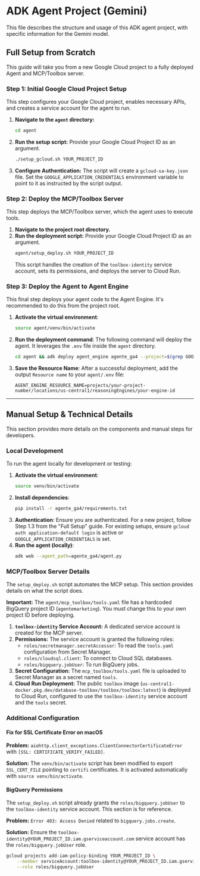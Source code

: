 # ADK Agent Project (Gemini)

This file describes the structure and usage of this ADK agent project, with specific information for the Gemini model.

## Full Setup from Scratch

This guide will take you from a new Google Cloud project to a fully deployed Agent and MCP/Toolbox server.

### Step 1: Initial Google Cloud Project Setup

This step configures your Google Cloud project, enables necessary APIs, and creates a service account for the agent to run.

1.  **Navigate to the `agent` directory:**
    ```bash
    cd agent
    ```
2.  **Run the setup script:**
    Provide your Google Cloud Project ID as an argument.
    ```bash
    ./setup_gcloud.sh YOUR_PROJECT_ID
    ```
3.  **Configure Authentication:**
    The script will create a `gcloud-sa-key.json` file. Set the `GOOGLE_APPLICATION_CREDENTIALS` environment variable to point to it as instructed by the script output.

### Step 2: Deploy the MCP/Toolbox Server

This step deploys the MCP/Toolbox server, which the agent uses to execute tools.

1.  **Navigate to the project root directory.**
2.  **Run the deployment script:**
    Provide your Google Cloud Project ID as an argument.
    ```bash
    agent/setup_deploy.sh YOUR_PROJECT_ID
    ```
    This script handles the creation of the `toolbox-identity` service account, sets its permissions, and deploys the server to Cloud Run.

### Step 3: Deploy the Agent to Agent Engine

This final step deploys your agent code to the Agent Engine. It's recommended to do this from the project root.

1.  **Activate the virtual environment**:
    ```bash
    source agent/venv/bin/activate
    ```

2.  **Run the deployment command**:
    The following command will deploy the agent. It leverages the `.env` file inside the `agent` directory.
    ```bash
    cd agent && adk deploy agent_engine agente_ga4 --project=$(grep GOOGLE_CLOUD_PROJECT .env | cut -d '=' -f2) --region=$(grep GOOGLE_CLOUD_LOCATION .env | cut -d '=' -f2) --staging_bucket=gs://$(grep GOOGLE_CLOUD_PROJECT .env | cut -d '=' -f2)-agent-engine-bucket --display_name=$(grep AGENT_DISPLAY_NAME .env | cut -d '=' -f2)
    ```

3.  **Save the Resource Name**:
    After a successful deployment, add the output `Resource name` to your `agent/.env` file:
    ```
    AGENT_ENGINE_RESOURCE_NAME=projects/your-project-number/locations/us-central1/reasoningEngines/your-engine-id
    ```

---

## Manual Setup & Technical Details

This section provides more details on the components and manual steps for developers.

### Local Development

To run the agent locally for development or testing:

1.  **Activate the virtual environment**:
    ```bash
    source venv/bin/activate
    ```
2.  **Install dependencies**:
    ```bash
    pip install -r agente_ga4/requirements.txt
    ```
3.  **Authentication**:
    Ensure you are authenticated. For a new project, follow Step 1.3 from the "Full Setup" guide. For existing setups, ensure `gcloud auth application-default login` is active or `GOOGLE_APPLICATION_CREDENTIALS` is set.
4.  **Run the agent (locally)**:
    ```bash
    adk web --agent_path=agente_ga4/agent.py
    ```

### MCP/Toolbox Server Details

The `setup_deploy.sh` script automates the MCP setup. This section provides details on what the script does.

**Important:** The `agent/mcp_toolbox/tools.yaml` file has a hardcoded BigQuery project ID (`agentemarketing`). You must change this to your own project ID before deploying.

1.  **`toolbox-identity` Service Account:** A dedicated service account is created for the MCP server.
2.  **Permissions:** The service account is granted the following roles:
    *   `roles/secretmanager.secretAccessor`: To read the `tools.yaml` configuration from Secret Manager.
    *   `roles/cloudsql.client`: To connect to Cloud SQL databases.
    *   `roles/bigquery.jobUser`: To run BigQuery jobs.
3.  **Secret Configuration:** The `mcp_toolbox/tools.yaml` file is uploaded to Secret Manager as a secret named `tools`.
4.  **Cloud Run Deployment:** The public `toolbox` image (`us-central1-docker.pkg.dev/database-toolbox/toolbox/toolbox:latest`) is deployed to Cloud Run, configured to use the `toolbox-identity` service account and the `tools` secret.

### Additional Configuration

#### Fix for SSL Certificate Error on macOS

**Problem:** `aiohttp.client_exceptions.ClientConnectorCertificateError` with `[SSL: CERTIFICATE_VERIFY_FAILED]`.

**Solution:** The `venv/bin/activate` script has been modified to export `SSL_CERT_FILE` pointing to `certifi` certificates. It is activated automatically with `source venv/bin/activate`.

#### BigQuery Permissions

The `setup_deploy.sh` script already grants the `roles/bigquery.jobUser` to the `toolbox-identity` service account. This section is for reference.

**Problem:** `Error 403: Access Denied` related to `bigquery.jobs.create`.

**Solution:** Ensure the `toolbox-identity@YOUR_PROJECT_ID.iam.gserviceaccount.com` service account has the `roles/bigquery.jobUser` role.
```bash
gcloud projects add-iam-policy-binding YOUR_PROJECT_ID \
    --member serviceAccount:toolbox-identity@YOUR_PROJECT_ID.iam.gserviceaccount.com \
    --role roles/bigquery.jobUser
```
```